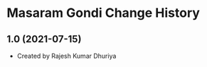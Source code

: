 Masaram Gondi Change History
====================

1.0 (2021-07-15)
----------------
* Created by Rajesh Kumar Dhuriya
